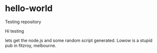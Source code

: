 # hello-world
Testing repository

Hi testing

lets get the node.js and some random script generated.
Lowow is a stupid pub in fitzroy, melbourne.
